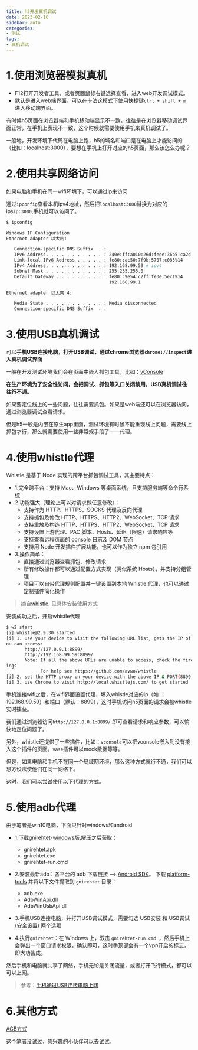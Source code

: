 ```yaml
---
title: h5开发真机调试
date: 2023-02-16
sidebar: auto
categories:
- 测试
tags:
- 真机调试
---
```



# 1.使用浏览器模拟真机
 + F12打开开发者工具，或者页面鼠标右键选择查看，进入web开发调试模式。
 + 默认是进入web端界面，可以在卡法这模式下使用快捷键`ctrl + shift + m` 进入移动端界面。

有时候h5页面在浏览器端和手机移动端显示不一致，往往是在浏览器移动调试界面正常，在手机上表现不一致，这个时候就需要使用手机来真机调试了。

一般地，开发环境下代码在电脑上跑，h5的域名和端口是在电脑上才能访问的（比如：localhost:3000），要想在手机上打开对应的h5页面，那么该怎么办呢？

# 2.使用共享网络访问
如果电脑和手机在同一wifi环境下，可以通过ip来访问

通过`ipconfig`查看本机ipv4地址，然后把`localhost:3000`替换为对应的ip`$ip:3000`,手机就可以访问了。
```bash
$ ipconfig

Windows IP Configuration
Ethernet adapter 以太网:

   Connection-specific DNS Suffix  . :
   IPv6 Address. . . . . . . . . . . : 240e:ff:a010:26d:feee:36b5:ca2d:fe2e
   Link-local IPv6 Address . . . . . : fe80::ac50:7f9b:5707:c085%14
   IPv4 Address. . . . . . . . . . . : 192.168.99.59 # ipv4
   Subnet Mask . . . . . . . . . . . : 255.255.255.0
   Default Gateway . . . . . . . . . : fe80::9e54:c2ff:fe3e:5ec1%14
                                       192.168.99.1

Ethernet adapter 以太网 4:

   Media State . . . . . . . . . . . : Media disconnected
   Connection-specific DNS Suffix  . :

```

# 3.使用USB真机调试

可以**手机USB连接电脑，打开USB调试，通过chrome浏览器`chrome://inspect`进入真机调试界面**

一般在开发测试环境我们会在页面中嵌入抓包工具，比如：[vConsole](https://www.npmjs.com/package/vconsole)

**在生产环境为了安全性访问，会把调试、抓包等入口关闭禁用，USB真机调试往往行不通。**

如果要定位线上的一些问题，往往需要抓包。如果是web端还可以在浏览器访问，通过浏览器调试查看请求。

但是h5一般是内嵌在原生app里面，测试环境有时候不能重现线上问题，需要线上抓包才行，那么就需要使用一些非常规手段了——代理。

# 4.使用whistle代理

Whistle 是基于 Node 实现的跨平台抓包调试工具，其主要特点：

+ 1.完全跨平台：支持 Mac、Windows 等桌面系统，且支持服务端等命令行系统
+ 2.功能强大（理论上可以对请求做任意修改）：
  + 支持作为 HTTP、HTTPS、SOCKS 代理及反向代理
  + 支持抓包及修改 HTTP、HTTPS、HTTP2、WebSocket、TCP 请求
  + 支持重放及构造 HTTP、HTTPS、HTTP2、WebSocket、TCP 请求
  + 支持设置上游代理、PAC 脚本、Hosts、延迟（限速）请求响应等
  + 支持查看远程页面的 console 日志及 DOM 节点
  + 支持用 Node 开发插件扩展功能，也可以作为独立 npm 包引用
+ 3.操作简单：
  + 直接通过浏览器查看抓包、修改请求
  + 所有修改操作都可以通过配置方式实现（类似系统 Hosts），并支持分组管理
  + 项目可以自带代理规则配置并一键设置到本地 Whistle 代理，也可以通过定制插件简化操作
  
> 摘自[whistle](https://www.npmjs.com/package/whistle), 见具体安装使用方式

安装成功之后，开启whistle代理
```bash
$ w2 start
[i] whistle@2.9.30 started
[i] 1. use your device to visit the following URL list, gets the IP of the URL y
ou can access:
       http://127.0.0.1:8899/
       http://192.168.99.59:8899/
       Note: If all the above URLs are unable to access, check the firewall sett
ings
             For help see https://github.com/avwo/whistle
[i] 2. set the HTTP proxy on your device with the above IP & PORT(8899)
[i] 3. use Chrome to visit http://local.whistlejs.com/ to get started

```

手机连接wifi之后，在wifi界面设置代理，填入whistle对应的ip（如：192.168.99.59）和端口（默认：8899），这时手机访问h5页面的请求会被whistle实时捕获。

我们通过浏览器访问`http://127.0.0.1:8899/` 即可查看请求和响应参数，可以愉快地定位问题了。

另外，whistle还提供了一些插件，比如：`vconsole`可以把vconsole嵌入到没有接入这个插件的页面。`vase`插件可以mock数据等等。


但是，如果电脑和手机不在同一个局域网环境，那么这种方式就行不通，我们可以想方设法使他们在同一网络下。

这时，我们可以尝试使用以下代理的方式。

# 5.使用adb代理

由于笔者是win10电脑，下面只针对windows和android
+ 1.下载[gnirehtet-windows版](https://link.zhihu.com/?target=https%3A//github.com/Genymobile/gnirehtet/releases/download/v2.4/gnirehtet-rust-win64-v2.4.zip),解压之后获取：
  + gnirehtet.apk
  + gnirehtet.exe
  + gnirehtet-run.cmd
+ 2.安装最新adb：各平台的 adb 下载链接 —> [Android SDK](https://developer.android.google.cn/studio/releases/platform-tools?hl=zh-cn)。
下载 [platform-tools](https://link.zhihu.com/?target=https%3A//dl.google.com/android/repository/platform-tools-latest-windows.zip) 并将以下文件提取到 `gnirehtet` 目录：
    + adb.exe
    + AdbWinApi.dll
    + AdbWinUsbApi.dll

+ 3.手机USB连接电脑，并打开USB调试模式，需要勾选 USB安装 和 USB调试(安全设置) 两个选项

+ 4.执行`gnirehtet`：在 Windows 上，双击 `gnirehtet-run.cmd `，然后手机上会弹出一个窗口请求权限，确认即可，这时手顶部会有一个vpn开启的标志，即大功告成。

然后手机和电脑就共享了网络，手机无论是关闭流量，或者打开飞行模式，都可以可以上网。

> 参考：[手机通过USB连接电脑上网](https://zhuanlan.zhihu.com/p/166340450)

# 6.其他方式

[AGB方式](https://github.com/goldenduo/AGB/blob/main/README_CN.md)

这个笔者没试过，感兴趣的小伙伴可以去试试。
